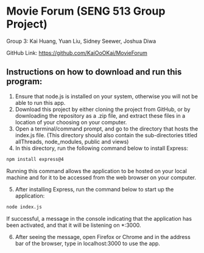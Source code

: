 # Movie Forum (SENG 513 Group Project)
Group 3:
Kai Huang,
Yuan Liu,
Sidney Seewer,
Joshua Diwa

GitHub Link: https://github.com/KaiOoOKai/MovieForum

## Instructions on how to download and run this program:
1. Ensure that node.js is installed on your system, otherwise you will not be able to run this app.
2. Download this project by either cloning the project from GitHub, or by downloading the repository as a .zip file, and extract these files in a location of your choosing on your computer.
3. Open a terminal/command prompt, and go to the directory that hosts the index.js file. (This directory should also contain the sub-directories titled allThreads, node_modules, public and views)
4. In this directory, run the following command below to install Express:

```bash
npm install express@4
```
Running this command allows the application to be hosted on your local machine and for it to be accessed from the web browser on your computer.

5. After installing Express, run the command below to start up the application:

```bash
node index.js
```

If successful, a message in the console indicating that the application has been activated, and that it will be listening on *:3000.

6. After seeing the message, open Firefox or Chrome and in the address bar of the browser, type in localhost:3000 to use the app.
